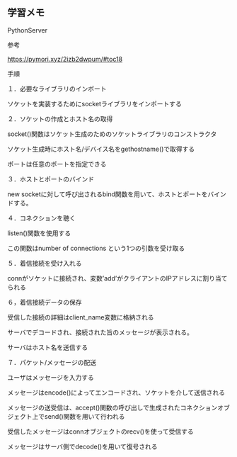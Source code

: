## 学習メモ
PythonServer

参考

https://pymori.xyz/2izb2dwpum/#toc18

手順

１．必要なライブラリのインポート

ソケットを実装するためにsocketライブラリをインポートする

２．ソケットの作成とホスト名の取得

socket()関数はソケット生成のためのソケットライブラリのコンストラクタ

ソケット生成時にホスト名/デバイス名をgethostname()で取得する

ポートは任意のポートを指定できる

３．ホストとポートのバインド

new socketに対して呼び出されるbind関数を用いて、ホストとポートをバインドする。

４．コネクションを聴く

listen()関数を使用する

この関数はnumber of connections という1つの引数を受け取る

５．着信接続を受け入れる

connがソケットに接続され、変数’add’がクライアントのIPアドレスに割り当てられる

６，着信接続データの保存

受信した接続の詳細はclient_name変数に格納される

サーバでデコードされ、接続された旨のメッセージが表示される。

サーバはホスト名を送信する

７．パケット/メッセージの配送

ユーザはメッセージを入力する

メッセージはencode()によってエンコードされ、ソケットを介して送信される

メッセージの送受信は、accept()関数の呼び出しで生成されたコネクションオブジェクト上でsend()関数を用いて行われる

受信したメッセージはconnオブジェクトのrecv()を使って受信する

メッセージはサーバ側でdecode()を用いて復号される

